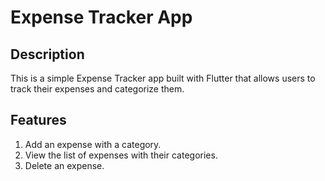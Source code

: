 # Expense Tracker App

## Description

This is a simple Expense Tracker app built with Flutter that allows users to track their expenses and categorize them.

## Features
1. Add an expense with a category.
2. View the list of expenses with their categories.
3. Delete an expense.

